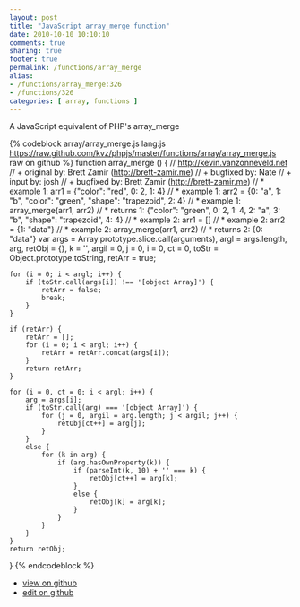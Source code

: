 ```yaml
---
layout: post
title: "JavaScript array_merge function"
date: 2010-10-10 10:10:10
comments: true
sharing: true
footer: true
permalink: /functions/array_merge
alias:
- /functions/array_merge:326
- /functions/326
categories: [ array, functions ]
---
```

A JavaScript equivalent of PHP's array_merge
<!-- more -->
{% codeblock array/array_merge.js lang:js https://raw.github.com/kvz/phpjs/master/functions/array/array_merge.js raw on github %}
function array_merge () {
    // http://kevin.vanzonneveld.net
    // +   original by: Brett Zamir (http://brett-zamir.me)
    // +   bugfixed by: Nate
    // +   input by: josh
    // +   bugfixed by: Brett Zamir (http://brett-zamir.me)
    // *     example 1: arr1 = {"color": "red", 0: 2, 1: 4}
    // *     example 1: arr2 = {0: "a", 1: "b", "color": "green", "shape": "trapezoid", 2: 4}
    // *     example 1: array_merge(arr1, arr2)
    // *     returns 1: {"color": "green", 0: 2, 1: 4, 2: "a", 3: "b", "shape": "trapezoid", 4: 4}
    // *     example 2: arr1 = []
    // *     example 2: arr2 = {1: "data"}
    // *     example 2: array_merge(arr1, arr2)
    // *     returns 2: {0: "data"}
    var args = Array.prototype.slice.call(arguments),
        argl = args.length,
        arg,
        retObj = {},
        k = '', 
        argil = 0,
        j = 0,
        i = 0,
        ct = 0,
        toStr = Object.prototype.toString,
        retArr = true;

    for (i = 0; i < argl; i++) {
        if (toStr.call(args[i]) !== '[object Array]') {
            retArr = false;
            break;
        }
    }

    if (retArr) {
        retArr = [];
        for (i = 0; i < argl; i++) {
            retArr = retArr.concat(args[i]);
        }
        return retArr;
    }

    for (i = 0, ct = 0; i < argl; i++) {
        arg = args[i];
        if (toStr.call(arg) === '[object Array]') {
            for (j = 0, argil = arg.length; j < argil; j++) {
                retObj[ct++] = arg[j];
            }
        }
        else {
            for (k in arg) {
                if (arg.hasOwnProperty(k)) {
                    if (parseInt(k, 10) + '' === k) {
                        retObj[ct++] = arg[k];
                    }
                    else {
                        retObj[k] = arg[k];
                    }
                }
            }
        }
    }
    return retObj;
}
{% endcodeblock %}
<ul>
 <li><a href="https://github.com/kvz/phpjs/blob/master/functions/array/array_merge.js">view on github</a></li>
 <li><a href="https://github.com/kvz/phpjs/edit/master/functions/array/array_merge.js">edit on github</a></li>
</ul>
